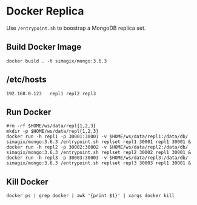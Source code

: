 
# Docker Replica
Use `/entrypoint.sh` to boostrap a MongoDB replica set.

## Build Docker Image
```
docker build . -t simagix/mongo:3.6.3
```

## /etc/hosts
```
192.168.0.123   repl1 repl2 repl3
```

## Run Docker
```
#rm -rf $HOME/ws/data/repl{1,2,3}
mkdir -p $HOME/ws/data/repl{1,2,3}
docker run -h repl1 -p 30001:30001 -v $HOME/ws/data/repl1:/data/db/ simagix/mongo:3.6.3 /entrypoint.sh replset repl1 30001 repl1 30001 &
docker run -h repl2 -p 30002:30002 -v $HOME/ws/data/repl2:/data/db/ simagix/mongo:3.6.3 /entrypoint.sh replset repl2 30002 repl1 30001 &
docker run -h repl3 -p 30003:30003 -v $HOME/ws/data/repl3:/data/db/ simagix/mongo:3.6.3 /entrypoint.sh replset repl3 30003 repl1 30001 &
```

## Kill Docker
```
docker ps | grep docker | awk '{print $1}' | xargs docker kill
```

